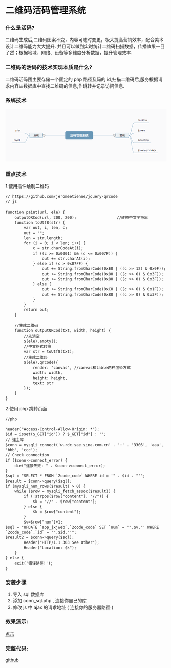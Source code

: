 # 二维码活码管理系统

### 什么是活码?

二维码生成后,二维码图案不变，内容可随时变更，极大提高营销效率，配合美术设计二维码能力大大提升.
并且可以做到实时统计二维码扫描数据，传播效果一目了然；根据地域、网络、设备等多维度分析数据，提升管理效率.

### 二维码的活码的技术实现本质是什么?

二维码活码团主要存储一个固定的 php 路径及码的 id,扫描二维码后,服务根据请求内容从数据库中查找二维码的信息,作跳转并记录访问信息.

### 系统技术

![技术](info/1.png)

### 重点技术
1.使用插件绘制二维码
```
// https://github.com/jeromeetienne/jquery-qrcode
// js

function paint(url, ele) {　　　　　　
    outputQRCod(url, 200, 200);　　　　　　　　　　 //转换中文字符串
    function toUtf8(str) {
        var out, i, len, c;
        out = "";
        len = str.length;
        for (i = 0; i < len; i++) {
            c = str.charCodeAt(i);
            if ((c >= 0x0001) && (c <= 0x007F)) {
                out += str.charAt(i);
            } else if (c > 0x07FF) {
                out += String.fromCharCode(0xE0 | ((c >> 12) & 0x0F));
                out += String.fromCharCode(0x80 | ((c >> 6) & 0x3F));
                out += String.fromCharCode(0x80 | ((c >> 0) & 0x3F));
            } else {
                out += String.fromCharCode(0xC0 | ((c >> 6) & 0x1F));
                out += String.fromCharCode(0x80 | ((c >> 0) & 0x3F));
            }
        }
        return out;
    }

    //生成二维码
    function outputQRCod(txt, width, height) {
        //先清空
        $(ele).empty();
        //中文格式转换
        var str = toUtf8(txt);
        //生成二维码
        $(ele).qrcode({
            render: "canvas", //canvas和table两种渲染方式
            width: width,
            height: height,
            text: str
        });
    }
}

```
2.使用 php 跳转页面
```
//php

header("Access-Control-Allow-Origin: *");
$id = isset($_GET["id"]) ? $_GET["id"] : '';
// 连主库
$conn = mysqli_connect('w.rdc.sae.sina.com.cn' . ':' . '3306', 'aaa', 'bbb', 'ccc');
// Check connection
if ($conn->connect_error) {
    die("连接失败: " . $conn->connect_error);
}
$sql = "SELECT * FROM `2code_code` WHERE id = '" . $id . "'";
$result = $conn->query($sql);
if (mysqli_num_rows($result) > 0) {
    while ($row = mysqli_fetch_assoc($result)) {
        if (!strpos($row["content"], "//")) {
            $k = "//" . $row["content"];
        } else {
            $k = $row["content"];
        }
        $v=$row["num"]+1;
$sql = "UPDATE `app_jxjweb`.`2code_code` SET `num` = '".$v."' WHERE `2code_code`.`id` = '".$id."'";
$result2 = $conn->query($sql);
        Header("HTTP/1.1 303 See Other");
        Header("Location: $k");
    }
} else {
    exit('错误路径!');
}
```

### 安装步骤

1. 导入 sql 数据库
2. 添加 conn_sql.php , 连接你自己的库
3. 修改 js 中 ajax 的请求地址 ( 连接你的服务器路径 )

### 效果演示:

[点击](//jxjweb.gz01.bdysite.com/2code/2code_web/index.html)

### 完整代码:

[github](//github.com/jxj322991/2code)
